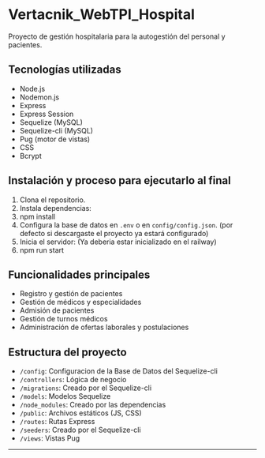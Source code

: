 # Vertacnik_WebTPI_Hospital

Proyecto de gestión hospitalaria para la autogestión del personal y pacientes.

## Tecnologías utilizadas
- Node.js
- Nodemon.js
- Express
- Express Session
- Sequelize (MySQL)
- Sequelize-cli (MySQL)
- Pug (motor de vistas)
- CSS
- Bcrypt

## Instalación y proceso para ejecutarlo al final
1. Clona el repositorio.
2. Instala dependencias:
3. npm install
4. Configura la base de datos en `.env` o en `config/config.json`. (por defecto si descargaste el proyecto ya estará configurado)
5. Inicia el servidor: (Ya deberia estar inicializado en el railway)
6. npm run start

## Funcionalidades principales
- Registro y gestión de pacientes
- Gestión de médicos y especialidades
- Admisión de pacientes
- Gestión de turnos médicos
- Administración de ofertas laborales y postulaciones

## Estructura del proyecto
- `/config`: Configuracion de la Base de Datos del Sequelize-cli
- `/controllers`: Lógica de negocio
- `/migrations`: Creado por el Sequelize-cli
- `/models`: Modelos Sequelize
- `/node_modules`: Creado por las dependencias
- `/public`: Archivos estáticos (JS, CSS)
- `/routes`: Rutas Express
- `/seeders`: Creado por el Sequelize-cli
- `/views`: Vistas Pug

---


